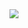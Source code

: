 <img align="left" src="!https://visitor-badge.laobi.icu/badge?page_id=rabby9898.visitor-badge&format=true" />
